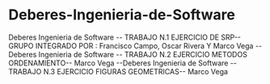 # Deberes-Ingenieria-de-Software
Deberes Ingenieria de Software -- TRABAJO N.1 EJERCICIO DE SRP-- GRUPO INTEGRADO POR : Francisco Campo, Oscar Rivera Y Marco Vega
--Deberes Ingenieria de Software -- TRABAJO N.2 EJERCICIO METODOS ORDENAMIENTO-- Marco Vega
--Deberes Ingenieria de Software -- TRABAJO N.3 EJERCICIO FIGURAS GEOMETRICAS-- Marco Vega
